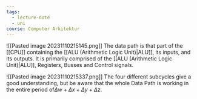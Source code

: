 ```yaml
---
tags:
  - lecture-note
  - uni
course: Computer Arkitektur
---
```

![[Pasted image 20231110215145.png]]
The data path is that part of the [[CPU]] containing the [[ALU (Arithmetic Logic Unit)|ALU]], its inputs, and its outputs. It is primarily comprised of the [[ALU (Arithmetic Logic Unit)|ALU]], Registers, Busses and Control signals.

![[Pasted image 20231110215337.png]]
The four different subcycles give a good understanding, but be aware that the whole Data Path is working in the entire period of$\Delta w+\Delta x+\Delta y+ \Delta z$.
